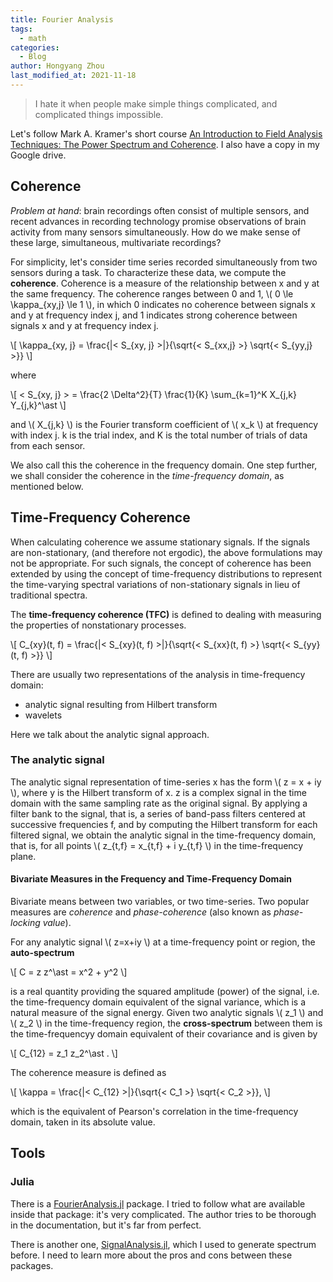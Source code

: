```yaml
---
title: Fourier Analysis
tags:
  - math
categories:
  - Blog
author: Hongyang Zhou
last_modified_at: 2021-11-18
---
```


> I hate it when people make simple things complicated, and complicated things impossible.

Let's follow Mark A. Kramer's short course [An Introduction to Field Analysis Techniques: The Power Spectrum and Coherence](https://www.google.com/url?sa=t&rct=j&q=&esrc=s&source=web&cd=&ved=2ahUKEwjb9rHbwqH0AhVtxosKHZggDuYQFnoECAQQAQ&url=https%3A%2F%2Fwww.sfn.org%2F~%2Fmedia%2FSfN%2FDocuments%2FShort%2520Courses%2F2013%2520Short%2520Course%2520II%2FSC2%2520Kramer.ashx&usg=AOvVaw1cR0HUTjm4MKtCBzvwwxDA). I also have a copy in my Google drive.

## Coherence

*Problem at hand*: brain recordings often consist of multiple sensors, and recent advances in recording technology promise observations of brain activity from many sensors simultaneously. How do we make sense of these large, simultaneous, multivariate recordings?

For simplicity, let's consider time series recorded simultaneously from two sensors during a task. To characterize these data, we compute the **coherence**. Coherence is a measure of the relationship between x and y at the same frequency. The coherence ranges between 0 and 1, \\( 0 \le \kappa_{xy,j} \le 1 \\), in which 0 indicates no coherence between signals x and y at frequency index j, and 1 indicates strong coherence between signals x and y at frequency index j.

\\[
\kappa_{xy, j} = \frac{|\< S_{xy, j} \>|}{\sqrt{\< S_{xx,j} \>} \sqrt{\< S_{yy,j} \>}}
\\]

where

\\[
\< S_{xy, j} \> = \frac{2 \Delta^2}{T} \frac{1}{K} \sum_{k=1}^K X_{j,k} Y_{j,k}^\ast
\\]

and \\( X_{j,k} \\) is the Fourier transform coefficient of \\( x_k \\) at frequency with index j. k is the trial index, and K is the total number of trials of data from each sensor.

We also call this the coherence in the frequency domain. One step further, we shall consider the coherence in the *time-frequency domain*, as mentioned below.

## Time-Frequency Coherence

When calculating coherence we assume stationary signals. If the signals are non-stationary, (and therefore not ergodic), the above formulations may not be appropriate. For such signals, the concept of coherence has been extended by using the concept of time-frequency distributions to represent the time-varying spectral variations of non-stationary signals in lieu of traditional spectra.

The **time-frequency coherence (TFC)** is defined to dealing with measuring the properties of nonstationary processes.

\\[
C_{xy}(t, f) = \frac{|\< S_{xy}(t, f) \>|}{\sqrt{\< S_{xx}(t, f) \>} \sqrt{\< S_{yy}(t, f) \>}}
\\]

There are usually two representations of the analysis in time-frequency domain:

- analytic signal resulting from Hilbert transform
- wavelets

Here we talk about the analytic signal approach.

### The analytic signal

The analytic signal representation of time-series x has the form \\( z = x + iy \\), where y is the Hilbert transform of x. z is a complex signal in the time domain with the same sampling rate as the original signal. By applying a filter bank to the signal, that is, a series of band-pass filters centered at successive frequencies f, and by computing the Hilbert transform for each filtered signal, we obtain the analytic signal in the time-frequency domain, that is, for all points \\( z_{t,f} = x_{t,f} + i y_{t,f} \\) in the time-frequency plane.

#### Bivariate Measures in the Frequency and Time-Frequency Domain

Bivariate means between two variables, or two time-series. Two popular measures are *coherence* and *phase-coherence* (also known as *phase-locking value*).

For any analytic signal \\( z=x+iy \\) at a time-frequency point or region, the **auto-spectrum**

\\[
C = z z^\ast = x^2 + y^2
\\]

is a real quantity providing the squared amplitude (power) of the signal, i.e. the time-frequency domain equivalent of the signal variance, which is a natural measure of the signal energy. Given two analytic signals \\( z_1 \\) and \\( z_2 \\) in the time-frequency region, the **cross-spectrum** between them is the time-frequencyy domain equivalent of their covariance and is given by

\\[
C_{12} = z_1 z_2^\ast .
\\]

The coherence measure is defined as

\\[
\kappa = \frac{|\< C_{12} \>|}{\sqrt{\< C_1 \>} \sqrt{\< C_2 \>}},
\\]

which is the equivalent of Pearson's correlation in the time-frequency domain, taken in its absolute value.

## Tools

### Julia

There is a [FourierAnalysis.jl](https://github.com/Marco-Congedo/FourierAnalysis.jl/tree/master) package. I tried to follow what are available inside that package: it's very complicated. The author tries to be thorough in the documentation, but it's far from perfect.

There is another one, [SignalAnalysis.jl](https://github.com/org-arl/SignalAnalysis.jl), which I used to generate spectrum before. I need to learn more about the pros and cons between these packages.
